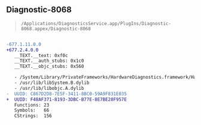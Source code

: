 ## Diagnostic-8068

> `/Applications/DiagnosticsService.app/PlugIns/Diagnostic-8068.appex/Diagnostic-8068`

```diff

-677.1.11.0.0
+677.2.4.0.0
   __TEXT.__text: 0xf0c
   __TEXT.__auth_stubs: 0x1c0
   __TEXT.__objc_stubs: 0x560

   - /System/Library/PrivateFrameworks/HardwareDiagnostics.framework/HardwareDiagnostics
   - /usr/lib/libSystem.B.dylib
   - /usr/lib/libobjc.A.dylib
-  UUID: C867D2D8-7E5F-3411-8BC0-59A9F831E035
+  UUID: F48AF371-8193-3DBC-B77E-8E7BE28F957E
   Functions: 23
   Symbols:   66
   CStrings:  156

```
